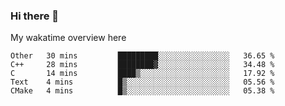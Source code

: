 ### Hi there 👋

<!--
**Jassy930/Jassy930** is a ✨ _special_ ✨ repository because its `README.md` (this file) appears on your GitHub profile.

Here are some ideas to get you started:

- 🔭 I’m currently working on ...
- 🌱 I’m currently learning ...
- 👯 I’m looking to collaborate on ...
- 🤔 I’m looking for help with ...
- 💬 Ask me about ...
- 📫 How to reach me: ...
- 😄 Pronouns: ...
- ⚡ Fun fact: ...
-->

My wakatime overview here
<!--START_SECTION:waka-->
```text
Other   30 mins         █████████░░░░░░░░░░░░░░░░   36.65 % 
C++     28 mins         ████████▓░░░░░░░░░░░░░░░░   34.48 % 
C       14 mins         ████▒░░░░░░░░░░░░░░░░░░░░   17.92 % 
Text    4 mins          █▒░░░░░░░░░░░░░░░░░░░░░░░   05.56 % 
CMake   4 mins          █▒░░░░░░░░░░░░░░░░░░░░░░░   05.38 % 
```
<!--END_SECTION:waka-->
